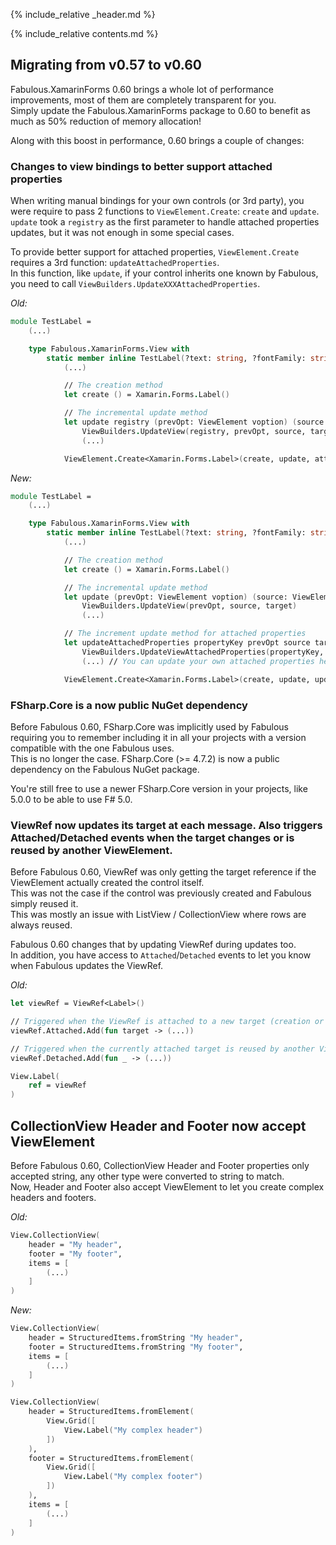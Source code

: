 {% include_relative _header.md %}

{% include_relative contents.md %}

## Migrating from v0.57 to v0.60

Fabulous.XamarinForms 0.60 brings a whole lot of performance improvements, most of them are completely transparent for you.  
Simply update the Fabulous.XamarinForms package to 0.60 to benefit as much as 50% reduction of memory allocation!

Along with this boost in performance, 0.60 brings a couple of changes:

### Changes to view bindings to better support attached properties

When writing manual bindings for your own controls (or 3rd party), you were require to pass 2 functions to `ViewElement.Create`: `create` and `update`.  
`update` took a `registry` as the first parameter to handle attached properties updates, but it was not enough in some special cases.

To provide better support for attached properties, `ViewElement.Create` requires a 3rd function: `updateAttachedProperties`.  
In this function, like `update`, if your control inherits one known by Fabulous, you need to call `ViewBuilders.UpdateXXXAttachedProperties`.

_Old:_

```fsharp
module TestLabel = 
    (...)

    type Fabulous.XamarinForms.View with
        static member inline TestLabel(?text: string, ?fontFamily: string, ?backgroundColor, ?rotation) = 
            (...) 

            // The creation method
            let create () = Xamarin.Forms.Label()

            // The incremental update method
            let update registry (prevOpt: ViewElement voption) (source: ViewElement) (target: Xamarin.Forms.Label) = 
                ViewBuilders.UpdateView(registry, prevOpt, source, target)
                (...)

            ViewElement.Create<Xamarin.Forms.Label>(create, update, attribs)
```

_New:_

```fsharp
module TestLabel = 
    (...)

    type Fabulous.XamarinForms.View with
        static member inline TestLabel(?text: string, ?fontFamily: string, ?backgroundColor, ?rotation) = 
            (...)

            // The creation method
            let create () = Xamarin.Forms.Label()

            // The incremental update method
            let update (prevOpt: ViewElement voption) (source: ViewElement) (target: Xamarin.Forms.Label) = 
                ViewBuilders.UpdateView(prevOpt, source, target)
                (...)

            // The increment update method for attached properties
            let updateAttachedProperties propertyKey prevOpt source targetChild =
                ViewBuilders.UpdateViewAttachedProperties(propertyKey, prevOpt, source, targetChild)
                (...) // You can update your own attached properties here

            ViewElement.Create<Xamarin.Forms.Label>(create, update, updateAttachedProperties, attribs)
```

### FSharp.Core is a now public NuGet dependency

Before Fabulous 0.60, FSharp.Core was implicitly used by Fabulous requiring you to remember including it in all your projects with a version compatible with the one Fabulous uses.  
This is no longer the case. FSharp.Core (>= 4.7.2) is now a public dependency on the Fabulous NuGet package.

You're still free to use a newer FSharp.Core version in your projects, like 5.0.0 to be able to use F# 5.0.

### ViewRef now updates its target at each message. Also triggers Attached/Detached events when the target changes or is reused by another ViewElement.

Before Fabulous 0.60, ViewRef was only getting the target reference if the ViewElement actually created the control itself.  
This was not the case if the control was previously created and Fabulous simply reused it.  
This was mostly an issue with ListView / CollectionView where rows are always reused.

Fabulous 0.60 changes that by updating ViewRef during updates too.  
In addition, you have access to `Attached`/`Detached` events to let you know when Fabulous updates the ViewRef.

_Old:_

```fsharp
let viewRef = ViewRef<Label>()

// Triggered when the ViewRef is attached to a new target (creation or reuse an existing control)
viewRef.Attached.Add(fun target -> (...))

// Triggered when the currently attached target is reused by another ViewElement
viewRef.Detached.Add(fun _ -> (...))

View.Label(
    ref = viewRef
)
```

## CollectionView Header and Footer now accept ViewElement

Before Fabulous 0.60, CollectionView Header and Footer properties only accepted string, any other type were converted to string to match.  
Now, Header and Footer also accept ViewElement to let you create complex headers and footers.

_Old:_

```fsharp
View.CollectionView(
    header = "My header",
    footer = "My footer",
    items = [
        (...)
    ]
)
```

_New:_

```fsharp
View.CollectionView(
    header = StructuredItems.fromString "My header",
    footer = StructuredItems.fromString "My footer",
    items = [
        (...)
    ]
)

View.CollectionView(
    header = StructuredItems.fromElement(
        View.Grid([
            View.Label("My complex header")
        ])
    ),
    footer = StructuredItems.fromElement(
        View.Grid([
            View.Label("My complex footer")
        ])
    ),
    items = [
        (...)
    ]
)
```

